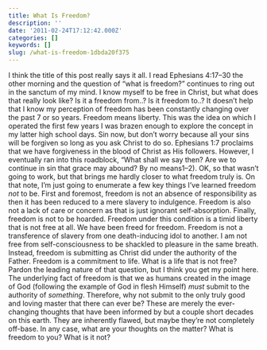 ```yaml
---
title: What Is Freedom?
description: ''
date: '2011-02-24T17:12:42.000Z'
categories: []
keywords: []
slug: /what-is-freedom-1dbda20f375
---
```

I think the title of this post really says it all. I read Ephesians 4:17–30 the other morning and the question of “what is freedom?” continues to ring out in the sanctum of my mind. I know myself to be free in Christ, but what does that really look like? Is it a freedom from..? Is it freedom to..? It doesn’t help that I know my perception of freedom has been constantly changing over the past 7 or so years.
Freedom means liberty. This was the idea on which I operated the first few years I was brazen enough to explore the concept in my latter high school days. Sin now, but don’t worry because all your sins will be forgiven so long as you ask Christ to do so. Ephesians 1:7 proclaims that we have forgiveness in the blood of Christ as His followers. However, I eventually ran into this roadblock, “What shall we say then? Are we to continue in sin that grace may abound? By no means1–2).
OK, so that wasn’t going to work, but that brings me hardly closer to what freedom truly is. On that note, I’m just going to enumerate a few key things I’ve learned freedom _not_ to be. First and foremost, freedom is not an absence of responsibility as then it has been reduced to a mere slavery to indulgence. Freedom is also not a lack of care or concern as that is just ignorant self-absorption. Finally, freedom is not to be hoarded. Freedom under this condition is a timid liberty that is not free at all.
We have been freed for freedom. Freedom is not a transference of slavery from one death-inducing idol to another. I am not free from self-consciousness to be shackled to pleasure in the same breath. Instead, freedom is submitting as Christ did under the authority of the Father. Freedom is a commitment to life. What is a life that is not free? Pardon the leading nature of that question, but I think you get my point here. The underlying fact of freedom is that we as humans created in the image of God (following the example of God in flesh Himself) _must_ submit to the authority of _something_. Therefore, why not submit to the only truly good and loving master that there can ever be?
These are merely the ever-changing thoughts that have been informed by but a couple short decades on this earth. They are inherently flawed, but maybe they’re not completely off-base. In any case, what are your thoughts on the matter? What is freedom to you? What is it not?
